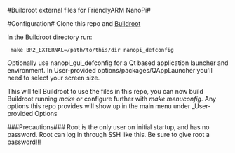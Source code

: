 #Buildroot external files for FriendlyARM NanoPi#

#Configuration#
Clone this repo  and [Buildroot](http://git.buildroot.net/buildroot)

In the Buildroot directory run:

     make BR2_EXTERNAL=/path/to/this/dir nanopi_defconfig

Optionally use nanopi_gui_defconfig for a Qt based application launcher and environment. In User-provided options/packages/QAppLauncher you'll need to select your screen size.

This will tell Buildroot to use the files in this repo, you can now build Buildroot running _make_ or configure further with _make menuconfig_. Any options this repo provides will show up in the main menu under _User-provided Options

###Precautions###
Root is the only user on initial startup, and has no password. Root can log in through SSH like this. Be sure to give root a password!!!
